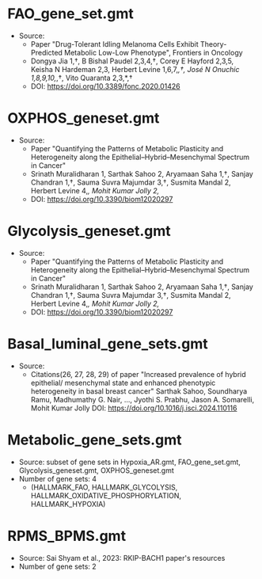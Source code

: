 # FAO_gene_set.gmt
- Source:   
    - Paper "Drug-Tolerant Idling Melanoma Cells Exhibit Theory-Predicted Metabolic Low-Low Phenotype", Frontiers in Oncology   
    - Dongya Jia 1,†, B Bishal Paudel 2,3,4,†, Corey E Hayford 2,3,5, Keisha N Hardeman 2,3, Herbert Levine 1,6,7,*,†, José N Onuchic 1,8,9,10,*,†, Vito Quaranta 2,3,*,†
    - DOI: https://doi.org/10.3389/fonc.2020.01426

# OXPHOS_geneset.gmt
- Source: 
    - Paper "Quantifying the Patterns of Metabolic Plasticity and Heterogeneity along the Epithelial–Hybrid–Mesenchymal Spectrum in Cancer" 
    - Srinath Muralidharan 1, Sarthak Sahoo 2, Aryamaan Saha 1,†, Sanjay Chandran 1,†, Sauma Suvra Majumdar 3,†, Susmita Mandal 2, Herbert Levine 4,*, Mohit Kumar Jolly 2,*
    - DOI: https://doi.org/10.3390/biom12020297 

# Glycolysis_geneset.gmt
- Source: 
    - Paper "Quantifying the Patterns of Metabolic Plasticity and Heterogeneity along the Epithelial–Hybrid–Mesenchymal Spectrum in Cancer" 
    - Srinath Muralidharan 1, Sarthak Sahoo 2, Aryamaan Saha 1,†, Sanjay Chandran 1,†, Sauma Suvra Majumdar 3,†, Susmita Mandal 2, Herbert Levine 4,*, Mohit Kumar Jolly 2,*
    - DOI: https://doi.org/10.3390/biom12020297
 
# Basal_luminal_gene_sets.gmt
- Source: 
    - Citations(26, 27, 28, 29) of paper "Increased prevalence of hybrid epithelial/ mesenchymal state and enhanced phenotypic heterogeneity in basal breast cancer"
      Sarthak Sahoo, Soundharya Ramu, Madhumathy G. Nair, ..., Jyothi S. Prabhu, Jason A. Somarelli, Mohit Kumar Jolly
      DOI: https://doi.org/10.1016/j.isci.2024.110116

# Metabolic_gene_sets.gmt
- Source: subset of gene sets in Hypoxia_AR.gmt, FAO_gene_set.gmt, Glycolysis_geneset.gmt, OXPHOS_geneset.gmt
- Number of gene sets: 4
    - (HALLMARK_FAO, HALLMARK_GLYCOLYSIS, HALLMARK_OXIDATIVE_PHOSPHORYLATION, HALLMARK_HYPOXIA)

# RPMS_BPMS.gmt
- Source: Sai Shyam et al., 2023: RKIP-BACH1 paper's resources
- Number of gene sets: 2
